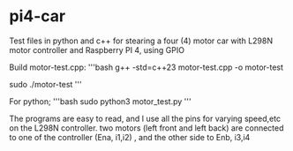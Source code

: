 # pi4-car

Test files in python and c++ for stearing a four (4) motor car with L298N motor controller and Raspberry PI 4, using GPIO

Build motor-test.cpp:
'''bash
g++ -std=c++23 motor-test.cpp -o motor-test

sudo ./motor-test
'''

For python;
'''bash
sudo python3 motor_test.py
'''

The programs are easy to read, and I use all the pins for varying speed,etc on the L298N controller. two motors  (left front and left back) are connected to one of the controller (Ena, i1,i2) , and the other side to Enb, i3,i4
